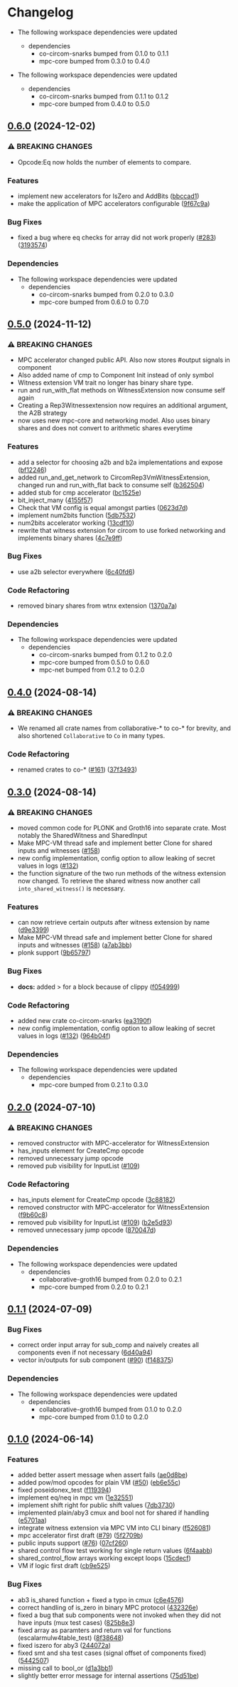 # Changelog

* The following workspace dependencies were updated
  * dependencies
    * co-circom-snarks bumped from 0.1.0 to 0.1.1
    * mpc-core bumped from 0.3.0 to 0.4.0

* The following workspace dependencies were updated
  * dependencies
    * co-circom-snarks bumped from 0.1.1 to 0.1.2
    * mpc-core bumped from 0.4.0 to 0.5.0

## [0.6.0](https://github.com/TaceoLabs/co-snarks/compare/circom-mpc-vm-v0.5.0...circom-mpc-vm-v0.6.0) (2024-12-02)


### ⚠ BREAKING CHANGES

* Opcode:Eq now holds the number of elements to compare.

### Features

* implement new accelerators for IsZero and AddBits ([bbccad1](https://github.com/TaceoLabs/co-snarks/commit/bbccad18e2382a8141286189c7c7349423788f85))
* make the application of MPC accelerators configurable ([9f67c9a](https://github.com/TaceoLabs/co-snarks/commit/9f67c9accc4ca52c9c270ea48ca8bb28d724af5a))


### Bug Fixes

* fixed a bug where eq checks for array did not work properly ([#283](https://github.com/TaceoLabs/co-snarks/issues/283)) ([3193574](https://github.com/TaceoLabs/co-snarks/commit/319357417be28cbe4da82b3dc4d2903b4183afb1))


### Dependencies

* The following workspace dependencies were updated
  * dependencies
    * co-circom-snarks bumped from 0.2.0 to 0.3.0
    * mpc-core bumped from 0.6.0 to 0.7.0

## [0.5.0](https://github.com/TaceoLabs/co-snarks/compare/circom-mpc-vm-v0.4.2...circom-mpc-vm-v0.5.0) (2024-11-12)


### ⚠ BREAKING CHANGES

* MPC accelerator changed public API. Also now stores #output signals in component
* Also added name of cmp to Component Init instead of only symbol
* Witness extension VM trait no longer has binary share type.
* run and run_with_flat methods on WitnessExtension now consume self again
* Creating a Rep3Witnessextension now requires an additional argument, the A2B strategy
* now uses new mpc-core and networking model. Also uses binary shares and does not convert to arithmetic shares everytime

### Features

* add a selector for choosing a2b and b2a implementations and expose ([bf12246](https://github.com/TaceoLabs/co-snarks/commit/bf1224613599919fc90d1a23eecfbabc9ca1f037))
* added run_and_get_network to CircomRep3VmWitnessExtension, changed run and run_with_flat back to consume self ([b362504](https://github.com/TaceoLabs/co-snarks/commit/b362504d8a5affa8a5e8eca3f214c04951ad5b50))
* added stub for cmp accelerator ([bc1525e](https://github.com/TaceoLabs/co-snarks/commit/bc1525effdd38e9308cc4a0050b7e20c97be1974))
* bit_inject_many ([4155f57](https://github.com/TaceoLabs/co-snarks/commit/4155f570cb5ad9b3325c70df48993c3fde33ffb4))
* Check that VM config is equal amongst parties ([0623d7d](https://github.com/TaceoLabs/co-snarks/commit/0623d7d716809969fa52fb18e995dd2bb2ee6543))
* implement num2bits function ([5db7532](https://github.com/TaceoLabs/co-snarks/commit/5db753293ccba4e67bebf08b8a4977c47f7cb7ca))
* num2bits accelerator working ([13cdf10](https://github.com/TaceoLabs/co-snarks/commit/13cdf100b79c642649d31501833ed182dd7e8b90))
* rewrite that witness extension for circom to use forked networking and implements binary shares ([4c7e9ff](https://github.com/TaceoLabs/co-snarks/commit/4c7e9ff09aaf533f54ac60222b7981c6000f1f1e))


### Bug Fixes

* use a2b selector everywhere ([6c40fd6](https://github.com/TaceoLabs/co-snarks/commit/6c40fd65a31caa2c24ef65c4701bc27b88a74028))


### Code Refactoring

* removed binary shares from wtnx extension ([1370a7a](https://github.com/TaceoLabs/co-snarks/commit/1370a7a7202f26d20dc1857f64e2fd6874bd2f56))


### Dependencies

* The following workspace dependencies were updated
  * dependencies
    * co-circom-snarks bumped from 0.1.2 to 0.2.0
    * mpc-core bumped from 0.5.0 to 0.6.0
    * mpc-net bumped from 0.1.2 to 0.2.0

## [0.4.0](https://github.com/TaceoLabs/collaborative-circom/compare/circom-mpc-vm-v0.3.0...circom-mpc-vm-v0.4.0) (2024-08-14)


### ⚠ BREAKING CHANGES

* We renamed all crate names from collaborative-* to co-* for brevity, and also shortened `Collaborative` to `Co` in many types.

### Code Refactoring

* renamed crates to co-* ([#161](https://github.com/TaceoLabs/collaborative-circom/issues/161)) ([37f3493](https://github.com/TaceoLabs/collaborative-circom/commit/37f3493b25e41b43bbc8a89e281ae2dcb4b95484))

## [0.3.0](https://github.com/TaceoLabs/collaborative-circom/compare/circom-mpc-vm-v0.2.0...circom-mpc-vm-v0.3.0) (2024-08-14)


### ⚠ BREAKING CHANGES

* moved common code for PLONK and Groth16 into separate crate. Most notably the SharedWitness and SharedInput
* Make MPC-VM thread safe and implement better Clone for shared inputs and witnesses ([#158](https://github.com/TaceoLabs/collaborative-circom/issues/158))
* new config implementation, config option to allow leaking of secret values in logs ([#132](https://github.com/TaceoLabs/collaborative-circom/issues/132))
* the function signature of the two run methods of the witness extension now changed. To retrieve the shared witness now another call `into_shared_witness()` is necessary.

### Features

* can now retrieve certain outputs after witness extension by name ([d9e3399](https://github.com/TaceoLabs/collaborative-circom/commit/d9e33996d10cea5f8197d507a13ed9087f0f4c20))
* Make MPC-VM thread safe and implement better Clone for shared inputs and witnesses ([#158](https://github.com/TaceoLabs/collaborative-circom/issues/158)) ([a7ab3bb](https://github.com/TaceoLabs/collaborative-circom/commit/a7ab3bbecd93b393c08e18d8ea89a64a25bac3a3))
* plonk support ([9b65797](https://github.com/TaceoLabs/collaborative-circom/commit/9b6579724f6f5ba4fc6af8a98d386b96818dc08b))


### Bug Fixes

* **docs:** added &gt; for a block because of clippy ([f054999](https://github.com/TaceoLabs/collaborative-circom/commit/f054999ce60ddb3ef61bfdd5fe0b294919eacf3b))


### Code Refactoring

* added new crate co-circom-snarks ([ea3190f](https://github.com/TaceoLabs/collaborative-circom/commit/ea3190f4d731893e6fcce71976c32b3bbac6b89b))
* new config implementation, config option to allow leaking of secret values in logs ([#132](https://github.com/TaceoLabs/collaborative-circom/issues/132)) ([964b04f](https://github.com/TaceoLabs/collaborative-circom/commit/964b04f47e8d491ae140cb7c10c596e1c40b6b5c))


### Dependencies

* The following workspace dependencies were updated
  * dependencies
    * mpc-core bumped from 0.2.1 to 0.3.0

## [0.2.0](https://github.com/TaceoLabs/collaborative-circom/compare/circom-mpc-vm-v0.1.1...circom-mpc-vm-v0.2.0) (2024-07-10)


### ⚠ BREAKING CHANGES

* removed constructor with MPC-accelerator for WitnessExtension
* has_inputs element for CreateCmp opcode
* removed unnecessary jump opcode
* removed pub visibility for InputList ([#109](https://github.com/TaceoLabs/collaborative-circom/issues/109))

### Code Refactoring

* has_inputs element for CreateCmp opcode ([3c88182](https://github.com/TaceoLabs/collaborative-circom/commit/3c8818205e60b765ffa70b0ddc59c939569209e6))
* removed constructor with MPC-accelerator for WitnessExtension ([f9b60c8](https://github.com/TaceoLabs/collaborative-circom/commit/f9b60c897a20dad43948de610e01212c8548c99e))
* removed pub visibility for InputList ([#109](https://github.com/TaceoLabs/collaborative-circom/issues/109)) ([b2e5d93](https://github.com/TaceoLabs/collaborative-circom/commit/b2e5d93139f52e85f12ba2ffb4c42162b2f4b050))
* removed unnecessary jump opcode ([870047d](https://github.com/TaceoLabs/collaborative-circom/commit/870047dfc1ad623af9c28c7a53495f11a70a9e7a))


### Dependencies

* The following workspace dependencies were updated
  * dependencies
    * collaborative-groth16 bumped from 0.2.0 to 0.2.1
    * mpc-core bumped from 0.2.0 to 0.2.1

## [0.1.1](https://github.com/TaceoLabs/collaborative-circom/compare/circom-mpc-vm-v0.1.0...circom-mpc-vm-v0.1.1) (2024-07-09)


### Bug Fixes

* correct order input array for sub_comp and naively creates all components even if not necessary ([6d40a94](https://github.com/TaceoLabs/collaborative-circom/commit/6d40a9465b5351f0d30ac9f19c2ee61f09ccdbbb))
* vector in/outputs for sub component ([#90](https://github.com/TaceoLabs/collaborative-circom/issues/90)) ([f148375](https://github.com/TaceoLabs/collaborative-circom/commit/f148375c3ca8674f1ecd08bb30c1e6bcf2dbb4a9))


### Dependencies

* The following workspace dependencies were updated
  * dependencies
    * collaborative-groth16 bumped from 0.1.0 to 0.2.0
    * mpc-core bumped from 0.1.0 to 0.2.0

## [0.1.0](https://github.com/TaceoLabs/collaborative-circom/compare/circom-mpc-vm-v0.0.1...circom-mpc-vm-v0.1.0) (2024-06-14)


### Features

* added better assert message when assert fails ([ae0d8be](https://github.com/TaceoLabs/collaborative-circom/commit/ae0d8be33307f3db6f5c179069ffeed38f61abbb))
* added pow/mod opcodes for plain VM ([#50](https://github.com/TaceoLabs/collaborative-circom/issues/50)) ([eb6e55c](https://github.com/TaceoLabs/collaborative-circom/commit/eb6e55c5fdf5e650ba7cdab52acab0b4af392615))
* fixed poseidonex_test ([f119394](https://github.com/TaceoLabs/collaborative-circom/commit/f1193948e1edbed19be7d9684b6f96a0e83d3045))
* implement eq/neq in mpc vm ([1e32551](https://github.com/TaceoLabs/collaborative-circom/commit/1e3255108578635ac869a564a6fcf5fab854fb03))
* implement shift right for public shift values ([7db3730](https://github.com/TaceoLabs/collaborative-circom/commit/7db3730d02624ec2f28dfd9d93f6bac174b88ff6))
* implemented plain/aby3 cmux and bool not for shared if handling ([e5701aa](https://github.com/TaceoLabs/collaborative-circom/commit/e5701aa8d967ab9d111556c8dfba3eeacfda4782))
* integrate witness extension via MPC VM into CLI binary ([f526081](https://github.com/TaceoLabs/collaborative-circom/commit/f526081a01e3faa6b48fb463f3690f968218a1a4))
* mpc accelerator first draft ([#79](https://github.com/TaceoLabs/collaborative-circom/issues/79)) ([5f2709b](https://github.com/TaceoLabs/collaborative-circom/commit/5f2709b2e56277328180f9990f1f21c77cdac06e))
* public inputs support ([#76](https://github.com/TaceoLabs/collaborative-circom/issues/76)) ([07cf260](https://github.com/TaceoLabs/collaborative-circom/commit/07cf26007285822ba42e8dce2439f676a2cf08ef))
* shared control flow test working for single return values ([6f4aabb](https://github.com/TaceoLabs/collaborative-circom/commit/6f4aabb3a842d47e148343a6b5e0c5b6d27b9b31))
* shared_control_flow arrays working except loops ([15cdecf](https://github.com/TaceoLabs/collaborative-circom/commit/15cdecf5d4dc6d0400367856a48f2571925745c3))
* VM if logic first draft ([cb9e525](https://github.com/TaceoLabs/collaborative-circom/commit/cb9e525e8ff4d96fb18a73a59589c09fcb756dff))


### Bug Fixes

* ab3 is_shared function + fixed a typo in cmux ([c6e4576](https://github.com/TaceoLabs/collaborative-circom/commit/c6e4576ac22de7569a6433e2dc862783c3bb02e2))
* correct handling of is_zero in binary MPC protocol ([432326e](https://github.com/TaceoLabs/collaborative-circom/commit/432326e9f2c24bca7a3a2f795711d677d1d37503))
* fixed a bug that sub components were not invoked when they did not have inputs (mux test cases) ([825b8e3](https://github.com/TaceoLabs/collaborative-circom/commit/825b8e3d78e4e9702c40b1e5db16faf41caa1f28))
* fixed array as paramters and return val for functions (escalarmulw4table_test) ([8f38648](https://github.com/TaceoLabs/collaborative-circom/commit/8f386487a40de20951d2124ed10d2ee76876e9bd))
* fixed iszero for aby3 ([244072a](https://github.com/TaceoLabs/collaborative-circom/commit/244072a1c5f98501dc8ba8003684db792fda92db))
* fixed smt and sha test cases (signal offset of components fixed) ([5442507](https://github.com/TaceoLabs/collaborative-circom/commit/54425070d5af1cdbca092fc365bdd2f66218b89b))
* missing call to bool_or ([d1a3bb1](https://github.com/TaceoLabs/collaborative-circom/commit/d1a3bb13bc08a711d248fa65b47d8c68b49878e6))
* slightly better error message for internal assertions ([75d51be](https://github.com/TaceoLabs/collaborative-circom/commit/75d51bee43c92f79916e3ecac047e198e63e9a96))

